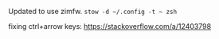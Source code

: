 Updated to use zimfw.
`stow -d ~/.config -t ~ zsh`

fixing ctrl+arrow keys:
https://stackoverflow.com/a/12403798

